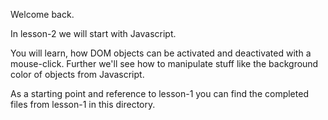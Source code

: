 Welcome back.

In lesson-2 we will start with Javascript.

You will learn, how DOM objects can be activated and deactivated with a mouse-click.
Further we'll see how to manipulate stuff like the background color of objects from
Javascript.

As a starting point and reference to lesson-1 you can find the completed files 
from lesson-1 in this directory.
